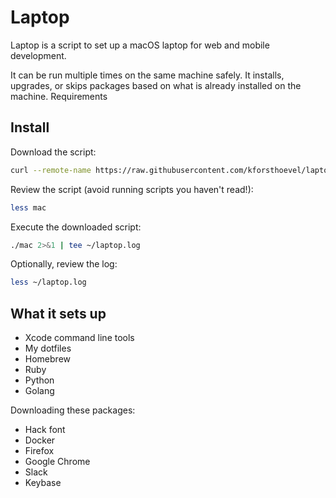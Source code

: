 # Laptop

Laptop is a script to set up a macOS laptop for web and mobile development.

It can be run multiple times on the same machine safely. It installs, upgrades, or skips packages based on what is already installed on the machine.
Requirements

## Install

Download the script:

```bash
curl --remote-name https://raw.githubusercontent.com/kforsthoevel/laptop/master/mac
```

Review the script (avoid running scripts you haven't read!):

````bash
less mac
````

Execute the downloaded script:

````bash
./mac 2>&1 | tee ~/laptop.log
````

Optionally, review the log:

```bash
less ~/laptop.log
```

## What it sets up

* Xcode command line tools
* My dotfiles
* Homebrew
* Ruby
* Python
* Golang

Downloading these packages:

* Hack font
* Docker
* Firefox
* Google Chrome
* Slack
* Keybase
